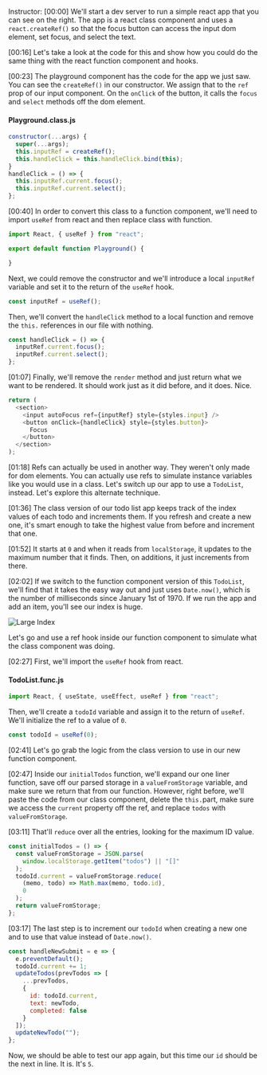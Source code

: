 Instructor: [00:00] We'll start a dev server to run a simple react app that you can see on the right. The app is a react class component and uses a `react.createRef()` so that the focus button can access the input dom element, set focus, and select the text.

[00:16] Let's take a look at the code for this and show how you could do the same thing with the react function component and hooks.

[00:23] The playground component has the code for the app we just saw. You can see the `createRef()` in our constructor. We assign that to the `ref` prop of our input component. On the `onClick` of the button, it calls the `focus` and `select` methods off the dom element.

#### Playground.class.js
```javascript
constructor(...args) {
  super(...args);
  this.inputRef = createRef();
  this.handleClick = this.handleClick.bind(this);
}
handleClick = () => {
  this.inputRef.current.focus();
  this.inputRef.current.select();
};
```

[00:40] In order to convert this class to a function component, we'll need to import `useRef` from react and then replace class with function. 

```javascript
import React, { useRef } from "react";

export default function Playground() {

}
```
Next, we could remove the constructor and we'll introduce a local `inputRef` variable and set it to the return of the `useRef` hook. 

```javascript
const inputRef = useRef();
```
Then, we'll convert the `handleClick` method to a local function and remove the `this.` references in our file with nothing.

```javascript
const handleClick = () => {
  inputRef.current.focus();
  inputRef.current.select();
};
```

[01:07] Finally, we'll remove the `render` method and just return what we want to be rendered. It should work just as it did before, and it does. Nice.

```javascript
return (
  <section>
    <input autoFocus ref={inputRef} style={styles.input} />
    <button onClick={handleClick} style={styles.button}>
      Focus
    </button>
  </section>
);
```

[01:18] Refs can actually be used in another way. They weren't only made for dom elements. You can actually use refs to simulate instance variables like you would use in a class. Let's switch up our app to use a `TodoList`, instead. Let's explore this alternate technique.

[01:36] The class version of our todo list app keeps track of the index values of each todo and increments them. If you refresh and create a new one, it's smart enough to take the highest value from before and increment that one.

[01:52] It starts at `0` and when it reads from `localStorage`, it updates to the maximum number that it finds. Then, on additions, it just increments from there.

[02:02] If we switch to the function component version of this `TodoList`, we'll find that it takes the easy way out and just uses `Date.now()`, which is the number of milliseconds since January 1st of 1970. If we run the app and add an item, you'll see our index is huge. 

![Large Index](https://res.cloudinary.com/dg3gyk0gu/image/upload/v1544386009/transcript-images/react-use-the-react-useref-hook-to-reference-a-dom-element-or-simulate-an-instance-variable-large-index.png)

Let's go and use a ref hook inside our function component to simulate what the class component was doing.

[02:27] First, we'll import the `useRef` hook from react. 

#### TodoList.func.js
```javascript
import React, { useState, useEffect, useRef } from "react";
```

Then, we'll create a `todoId` variable and assign it to the return of `useRef`. We'll initialize the ref to a value of `0`.

```javascript
const todoId = useRef(0);
```

[02:41] Let's go grab the logic from the class version to use in our new function component.

[02:47] Inside our `initialTodos` function, we'll expand our one liner function, save off our parsed storage in a `valueFromStorage` variable, and make sure we return that from our function. However, right before, we'll paste the code from our class component, delete the `this.`part, make sure we access the `current` property off the ref, and replace `todos` with `valueFromStorage`.

[03:11] That'll `reduce` over all the entries, looking for the maximum ID value.

```javascript
const initialTodos = () => {
  const valueFromStorage = JSON.parse(
    window.localStorage.getItem("todos") || "[]"
  );
  todoId.current = valueFromStorage.reduce(
    (memo, todo) => Math.max(memo, todo.id),
    0
  );
  return valueFromStorage;
};
```

[03:17] The last step is to increment our `todoId` when creating a new one and to use that value instead of `Date.now()`. 

```javascript
const handleNewSubmit = e => {
  e.preventDefault();
  todoId.current += 1;
  updateTodos(prevTodos => [
    ...prevTodos,
    {
      id: todoId.current,
      text: newTodo,
      completed: false
    }
  ]);
  updateNewTodo("");
};
```
Now, we should be able to test our app again, but this time our `id` should be the next in line. It is. It's `5`.
